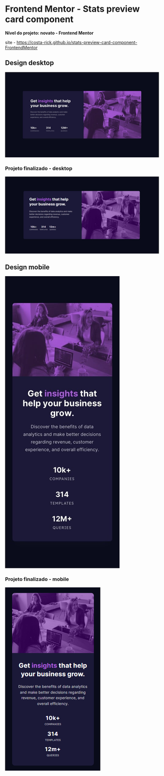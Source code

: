 # Frontend Mentor - Stats preview card component

**Nível do projeto: novato - Frontend Mentor**

site - https://costa-rick.github.io/stats-preview-card-component-FrontendMentor

## Design desktop

![](./captura-projeto-finalizado/desktop-design.jpg)

### Projeto finalizado - desktop

![](./captura-projeto-finalizado/desktop-final.png)

## Design mobile

![](./captura-projeto-finalizado/mobile-design.jpg)

### Projeto finalizado - mobile

![](./captura-projeto-finalizado/mobile-final.png)
